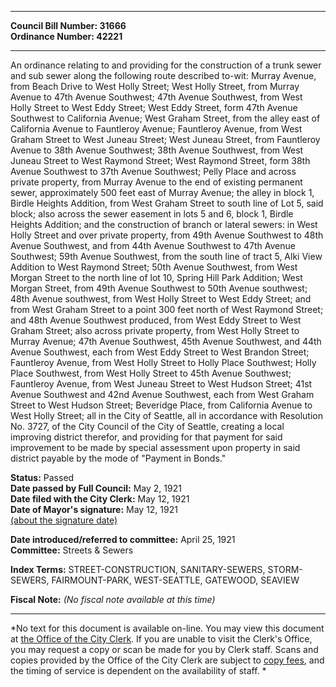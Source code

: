 * * * * *  
  
**Council Bill Number: [](#h0)[](#h2)31666**   
**Ordinance Number: 42221**  
  
* * * * *  
  
An ordinance relating to and providing for the construction of a trunk sewer and sub sewer along the following route described to-wit: Murray Avenue, from Beach Drive to West Holly Street; West Holly Street, from Murray Avenue to 47th Avenue Southwest; 47th Avenue Southwest, from West Holly Street to West Eddy Street; West Eddy Street, form 47th Avenue Southwest to California Avenue; West Graham Street, from the alley east of California Avenue to Fauntleroy Avenue; Fauntleroy Avenue, from West Graham Street to West Juneau Street; West Juneau Street, from Fauntleroy Avenue to 38th Avenue Southwest; 38th Avenue Southwest, from West Juneau Street to West Raymond Street; West Raymond Street, form 38th Avenue Southwest to 37th Avenue Southwest; Pelly Place and across private property, from Murray Avenue to the end of existing permanent sewer, approximately 500 feet east of Murray Avenue; the alley in block 1, Birdle Heights Addition, from West Graham Street to south line of Lot 5, said block; also across the sewer easement in lots 5 and 6, block 1, Birdle Heights Addition; and the construction of branch or lateral sewers: in West Holly Street and over private property, from 49th Avenue Southwest to 48th Avenue Southwest, and from 44th Avenue Southwest to 47th Avenue Southwest; 59th Avenue Southwest, from the south line of tract 5, Alki View Addition to West Raymond Street; 50th Avenue Southwest, from West Morgan Street to the north line of lot 10, Spring Hill Park Addition; West Morgan Street, from 49th Avenue Southwest to 50th Avenue southwest; 48th Avenue southwest, from West Holly Street to West Eddy Street; and from West Graham Street to a point 300 feet north of West Raymond Street; and 48th Avenue Southwest produced, from West Eddy Street to West Graham Street; also across private property, from West Holly Street to Murray Avenue; 47th Avenue Southwest, 45th Avenue Southwest, and 44th Avenue Southwest, each from West Eddy Street to West Brandon Street; Fauntleroy Avenue, from West Holly Street to Holly Place Southwest; Holly Place Southwest, from West Holly Street to 45th Avenue Southwest; Fauntleroy Avenue, from West Juneau Street to West Hudson Street; 41st Avenue Southwest and 42nd Avenue Southwest, each from West Graham Street to West Hudson Street; Beveridge Place, from California Avenue to West Holly Street; all in the City of Seattle, all in accordance with Resolution No. 3727, of the City Council of the City of Seattle, creating a local improving district therefor, and providing for that payment for said improvement to be made by special assessment upon property in said district payable by the mode of "Payment in Bonds."  
  
**Status:** Passed   
**Date passed by Full Council:** May 2, 1921   
**Date filed with the City Clerk:** May 12, 1921   
**Date of Mayor's signature:** May 12, 1921   
[(about the signature date)](/~public/approvaldate.htm)   
  
  
**Date introduced/referred to committee:** April 25, 1921   
**Committee:** Streets & Sewers   
  
**Index Terms:** STREET-CONSTRUCTION, SANITARY-SEWERS, STORM-SEWERS, FAIRMOUNT-PARK, WEST-SEATTLE, GATEWOOD, SEAVIEW  
  
**Fiscal Note:** *(No fiscal note available at this time)*  
  
* * * * *  
  
*No text for this document is available on-line. You may view this document at [the Office of the City Clerk](http://www.seattle.gov/leg/clerk/contactUs.htm). If you are unable to visit the Clerk's Office, you may request a copy or scan be made for you by Clerk staff. Scans and copies provided by the Office of the City Clerk are subject to [copy fees](http://clerk.seattle.gov/~public/clerkfees.htm), and the timing of service is dependent on the availability of staff. *  
  
  
